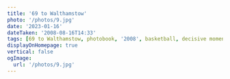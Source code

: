 ```yaml
---
title: '69 to Walthamstow'
photo: '/photos/9.jpg'
date: '2023-01-16'
dateTaken: '2008-08-16T14:33'
tags: [69 to Walthamstow, photobook, '2008', basketball, decisive moment, no people, summer]
displayOnHomepage: true
vertical: false
ogImage:
  url: '/photos/9.jpg'
---
```

